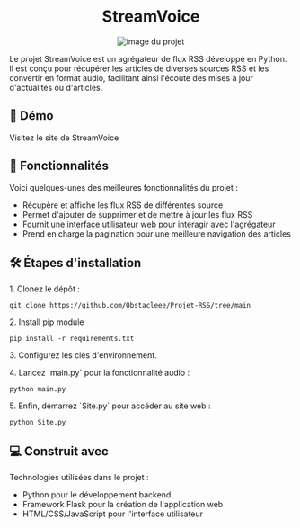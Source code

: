 <h1 align="center" id="title">StreamVoice</h1>

<p align="center"><img src="https://socialify.git.ci/Obstacleee/StreamVoice/image?description=1&amp;descriptionEditable=Flux%20RSS%20to%20audio%20WebSite&amp;font=Jost&amp;name=1&amp;owner=1&amp;pattern=Solid&amp;theme=Auto" alt="image du projet"></p>

<p id="description">Le projet StreamVoice est un agrégateur de flux RSS développé en Python. Il est conçu pour récupérer les articles de diverses sources RSS et les convertir en format audio, facilitant ainsi l'écoute des mises à jour d'actualités ou d'articles.</p>

<h2>🚀 Démo</h2>

Visitez le site de StreamVoice

<h2>🧐 Fonctionnalités</h2>

Voici quelques-unes des meilleures fonctionnalités du projet :

*   Récupère et affiche les flux RSS de différentes source
*   Permet d'ajouter de supprimer et de mettre à jour les flux RSS
*   Fournit une interface utilisateur web pour interagir avec l'agrégateur
*   Prend en charge la pagination pour une meilleure navigation des articles


<h2>🛠️ Étapes d'installation</h2>
<p>1. Clonez le dépôt :</p>

```
git clone https://github.com/Obstacleee/Projet-RSS/tree/main
```

<p>2. Install pip module</p>

```
pip install -r requirements.txt
```

<p>3. Configurez les clés d'environnement.</p>

<p>4. Lancez `main.py` pour la fonctionnalité audio :</p>

```
python main.py
```

<p>5. Enfin, démarrez `Site.py` pour accéder au site web :</p>

```
python Site.py
```

  
  
<h2>💻 Construit avec</h2>

Technologies utilisées dans le projet :

*   Python pour le développement backend
*   Framework Flask pour la création de l'application web
*   HTML/CSS/JavaScript pour l'interface utilisateur

